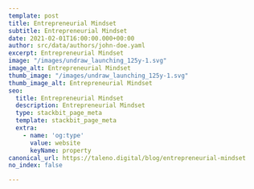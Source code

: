 ```yaml
---
template: post
title: Entrepreneurial Mindset
subtitle: Entrepreneurial Mindset
date: 2021-02-01T16:00:00.000+00:00
author: src/data/authors/john-doe.yaml
excerpt: Entrepreneurial Mindset
image: "/images/undraw_launching_125y-1.svg"
image_alt: Entrepreneurial Mindset
thumb_image: "/images/undraw_launching_125y-1.svg"
thumb_image_alt: Entrepreneurial Mindset
seo:
  title: Entrepreneurial Mindset
  description: Entrepreneurial Mindset
  type: stackbit_page_meta
  template: stackbit_page_meta
  extra:
    - name: 'og:type'
      value: website
      keyName: property
canonical_url: https://taleno.digital/blog/entrepreneurial-mindset
no_index: false

---
```

